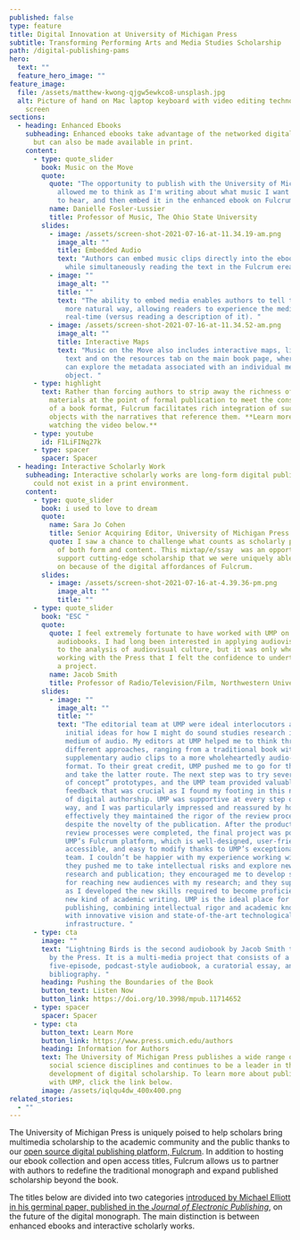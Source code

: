 ```yaml
---
published: false
type: feature
title: Digital Innovation at University of Michigan Press
subtitle: Transforming Performing Arts and Media Studies Scholarship
path: /digital-publishing-pams
hero:
  text: ""
  feature_hero_image: ""
feature_image:
  file: /assets/matthew-kwong-qjgw5ewkco8-unsplash.jpg
  alt: Picture of hand on Mac laptop keyboard with video editing technology on the
    screen
sections:
  - heading: Enhanced Ebooks
    subheading: Enhanced ebooks take advantage of the networked digital environment,
      but can also be made available in print.
    content:
      - type: quote_slider
        book: Music on the Move
        quote:
          quote: "The opportunity to publish with the University of Michigan Press has
            allowed me to think as I'm writing about what music I want my reader
            to hear, and then embed it in the enhanced ebook on Fulcrum. "
          name: Danielle Fosler-Lussier
          title: Professor of Music, The Ohio State University
        slides:
          - image: /assets/screen-shot-2021-07-16-at-11.34.19-am.png
            image_alt: ""
            title: Embedded Audio
            text: "Authors can embed music clips directly into the ebook for readers to play
              while simultaneously reading the text in the Fulcrum ereader. "
          - image: ""
            image_alt: ""
            title: ""
            text: "The ability to embed media enables authors to tell their stories in a
              more natural way, allowing readers to experience the media in
              real-time (versus reading a description of it). "
          - image: /assets/screen-shot-2021-07-16-at-11.34.52-am.png
            image_alt: ""
            title: Interactive Maps
            text: "Music on the Move also includes interactive maps, linked both within the
              text and on the resources tab on the main book page, where readers
              can explore the metadata associated with an individual media
              object. "
      - type: highlight
        text: Rather than forcing authors to strip away the richness of the digital
          materials at the point of formal publication to meet the constraints
          of a book format, Fulcrum facilitates rich integration of such digital
          objects with the narratives that reference them. **Learn more by
          watching the video below.**
      - type: youtube
        id: F1LiFINq27k
      - type: spacer
        spacer: Spacer
  - heading: Interactive Scholarly Work
    subheading: Interactive scholarly works are long-form digital publications that
      could not exist in a print environment.
    content:
      - type: quote_slider
        book: i used to love to dream
        quote:
          name: Sara Jo Cohen
          title: Senior Acquiring Editor, University of Michigan Press
          quote: I saw a chance to challenge what counts as scholarly publishing in terms
            of both form and content. This mixtap/e/ssay  was an opportunity to
            support cutting-edge scholarship that we were uniquely able to take
            on because of the digital affordances of Fulcrum.
        slides:
          - image: /assets/screen-shot-2021-07-16-at-4.39.36-pm.png
            image_alt: ""
            title: ""
      - type: quote_slider
        book: "ESC "
        quote:
          quote: I feel extremely fortunate to have worked with UMP on my two experimental
            audiobooks. I had long been interested in applying audiovisual tools
            to the analysis of audiovisual culture, but it was only when I began
            working with the Press that I felt the confidence to undertake such
            a project.
          name: Jacob Smith
          title: Professor of Radio/Television/Film, Northwestern University
        slides:
          - image: ""
            image_alt: ""
            title: ""
            text: "The editorial team at UMP were ideal interlocutors as I worked through
              initial ideas for how I might do sound studies research in the
              medium of audio. My editors at UMP helped me to think through
              different approaches, ranging from a traditional book with a few
              supplementary audio clips to a more wholeheartedly audio-driven
              format. To their great credit, UMP pushed me to go for the stretch
              and take the latter route. The next step was to try several “proof
              of concept” prototypes, and the UMP team provided valuable
              feedback that was crucial as I found my footing in this new form
              of digital authorship. UMP was supportive at every step of the
              way, and I was particularly impressed and reassured by how
              effectively they maintained the rigor of the review process
              despite the novelty of the publication. After the production and
              review processes were completed, the final project was posted to
              UMP’s Fulcrum platform, which is well-designed, user-friendly,
              accessible, and easy to modify thanks to UMP’s exceptional support
              team. I couldn’t be happier with my experience working with UMP:
              they pushed me to take intellectual risks and explore new modes of
              research and publication; they encouraged me to develop strategies
              for reaching new audiences with my research; and they supported me
              as I developed the new skills required to become proficient at a
              new kind of academic writing. UMP is the ideal place for digital
              publishing, combining intellectual rigor and academic knowledge
              with innovative vision and state-of-the-art technological
              infrastructure. "
      - type: cta
        image: ""
        text: "Lightning Birds is the second audiobook by Jacob Smith to be published.
          by the Press. It is a multi-media project that consists of a
          five-episode, podcast-style audiobook, a curatorial essay, and a
          bibliography. "
        heading: Pushing the Boundaries of the Book
        button_text: Listen Now
        button_link: https://doi.org/10.3998/mpub.11714652
      - type: spacer
        spacer: Spacer
      - type: cta
        button_text: Learn More
        button_link: https://www.press.umich.edu/authors
        heading: Information for Authors
        text: The University of Michigan Press publishes a wide range of humanities and
          social science disciplines and continues to be a leader in the
          development of digital scholarship. To learn more about publishing
          with UMP, click the link below.
        image: /assets/iqlqu4dw_400x400.png
related_stories:
  - ""
---
```

The University of Michigan Press is uniquely poised to help scholars bring multimedia scholarship to the academic community and the public thanks to our [open source digital publishing platform, Fulcrum](fulcrum.org). In addition to hosting our ebook collection and open access titles, Fulcrum allows us to partner with authors to redefine the traditional monograph and expand published scholarship beyond the book. 

The titles below are divided into two categories [introduced by Michael Elliott in his germinal paper, published in the *Journal of Electronic Publishing*](https://www.google.com/url?q=https://quod.lib.umich.edu/j/jep/3336451.0018.407/--future-of-the-monograph-in-the-digital-era-a-report?rgn%3Dmain;view%3Dfulltext;q1%3Delliott&sa=D&source=editors&ust=1626451848783000&usg=AOvVaw1hDky0ia1rMWWIVOfz2Bom), on the future of the digital monograph. The main distinction is between enhanced ebooks and interactive scholarly works.